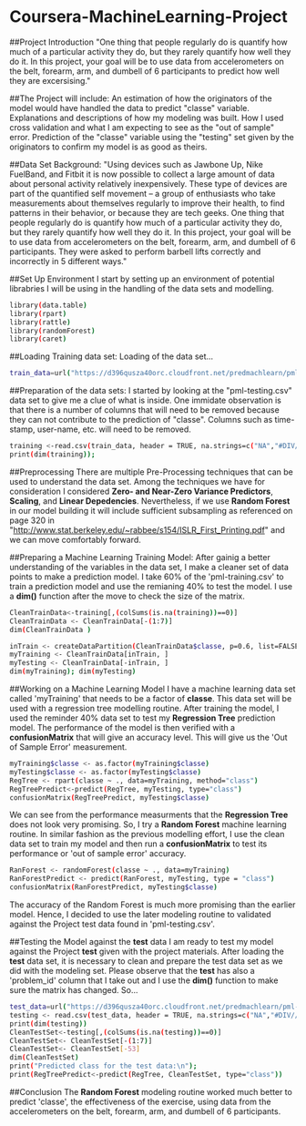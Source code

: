 # Coursera-MachineLearning-Project

##Project Introduction
"One thing that people regularly do is quantify how much of a particular activity they do, but they rarely quantify how well they do it. In this project, your goal will be to use data from accelerometers on the belt, forearm, arm, and dumbell of 6 participants to predict how well they are excersising."

##The Project will include:
An estimation of how the originators of the model would have handled the data to predict "classe" variable.
Explanations and descriptions of how my modeling was built.
How I used cross validation and what I am expecting to see as the "out of sample" error.
Prediction of the "classe" variable using the "testing" set given by the originators to confirm my model is as good as theirs.

##Data Set Background:
"Using devices such as Jawbone Up, Nike FuelBand, and Fitbit it is now possible to collect a large amount of data about personal activity relatively inexpensively. These type of devices are part of the quantified self movement – a group of enthusiasts who take measurements about themselves regularly to improve their health, to find patterns in their behavior, or because they are tech geeks. One thing that people regularly do is quantify how much of a particular activity they do, but they rarely quantify how well they do it. In this project, your goal will be to use data from accelerometers on the belt, forearm, arm, and dumbell of 6 participants. They were asked to perform barbell lifts correctly and incorrectly in 5 different ways."

##Set Up Environment
I start by setting up an environment of potential librabries I will be using in the handling of the data sets and modelling.
```sh
library(data.table)
library(rpart)
library(rattle)
library(randomForest)
library(caret)
```
##Loading Training data set:
Loading of the data set...

```sh
train_data=url("https://d396qusza40orc.cloudfront.net/predmachlearn/pml-training.csv")
```

##Preparation of the data sets:
I started by looking at the "pml-testing.csv" data set to give me a clue of what is inside. One immidate observation is that there is a number of columns that will need to be removed because they can not contribute to the prediction of "classe". Columns such as time-stamp, user-name, etc. will need to be removed.

```sh
training <-read.csv(train_data, header = TRUE, na.strings=c("NA","#DIV//0!",""))
print(dim(training)); 
```

##Preprocessing
There are multiple Pre-Processing techniques that can be used to understand the data set. Among the techniques we have for consideration I considered **Zero- and Near-Zero Variance Predictors**, **Scaling**, and **Linear Depedencies**. Nevertheless, if we use **Random Forest** in our model building it will include sufficient subsampling as referenced on page 320 in "http://www.stat.berkeley.edu/~rabbee/s154/ISLR_First_Printing.pdf" and we can move comfortably forward.

##Preparing a Machine Learning Training Model:
After gainig a better understanding of the variables in the data set, I make a cleaner set of data points to make a prediction model.
I take 60% of the 'pml-training.csv' to train a prediction model and use the remianing 40% to test the model. I use a **dim()** function after the move to check the size of the matrix.

```sh
CleanTrainData<-training[,(colSums(is.na(training))==0)]
CleanTrainData <- CleanTrainData[-(1:7)]
dim(CleanTrainData )

inTrain <- createDataPartition(CleanTrainData$classe, p=0.6, list=FALSE)
myTraining <- CleanTrainData[inTrain, ]
myTesting <- CleanTrainData[-inTrain, ]
dim(myTraining); dim(myTesting)
```
##Working on a Machine Learning Model
I have a machine learning data set called 'myTraining' that needs to be a factor of **classe**. This data set will be used with a regression tree modelling routine. After training the model, I used the reminder 40% data set to test my **Regression Tree** prediction model. The performance of the model is then verified with a **confusionMatrix** that will give an accuracy level. This will give us the 'Out of Sample Error' measurement.

```sh
myTraining$classe <- as.factor(myTraining$classe) 
myTesting$classe <- as.factor(myTesting$classe)
RegTree <- rpart(classe ~ ., data=myTraining, method="class")
RegTreePredict<-predict(RegTree, myTesting, type="class")
confusionMatrix(RegTreePredict, myTesting$classe)
```


We can see from the performance measurments that the **Regression Tree** does not look very promising. So, I try a **Random Forest** machine learning routine. In similar fashion as the previous modelling effort, I use the clean data set to train my model and then run a **confusionMatrix** to test its performance or 'out of sample error' accuracy.

```sh
RanForest <- randomForest(classe ~ ., data=myTraining)
RanForestPredict <- predict(RanForest, myTesting, type = "class")
confusionMatrix(RanForestPredict, myTesting$classe)
```
The accuracy of the Random Forest is much more promising than the earlier model. 
Hence, I decided to use the later modeling routine to validated against the Project test data found in 'pml-testing.csv'.

##Testing the Model against the **test** data
I am ready to test my model against the Project **test** given with the project materials.
After loading the **test** data set, it is necessary to clean and prepare the test data set as we did with the modeling set. Please observe that the **test** has also a 'problem_id' column that I take out and I use the **dim()** function to make sure the matrix has changed.
So...

```sh
test_data=url("https://d396qusza40orc.cloudfront.net/predmachlearn/pml-testing.csv")
testing <- read.csv(test_data, header = TRUE, na.strings=c("NA","#DIV//0!",""))
print(dim(testing))
CleanTestSet<-testing[,(colSums(is.na(testing))==0)]
CleanTestSet<- CleanTestSet[-(1:7)]
CleanTestSet<- CleanTestSet[-53]
dim(CleanTestSet)
print("Predicted class for the test data:\n");
print(RegTreePredict<-predict(RegTree, CleanTestSet, type="class"))
```

##Conclusion
The **Random Forest** modeling routine worked much better to predict 'classe', the effectiveness of the exercise, using data from the accelerometers on the belt, forearm, arm, and dumbell of 6 participants.


